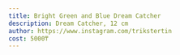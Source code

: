 ```yaml
---
title: Bright Green and Blue Dream Catcher
description: Dream Catcher, 12 cm
author: https://www.instagram.com/trikstertin
cost: 5000₸
---
```

